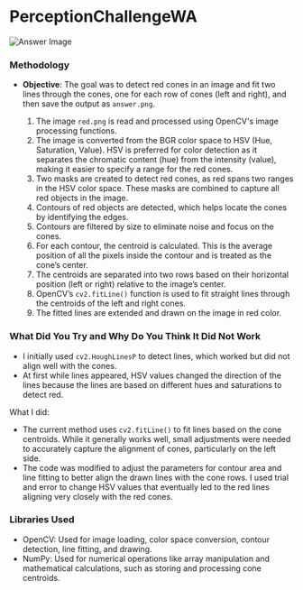 # PerceptionChallengeWA

![Answer Image](answer.png)

### Methodology
- **Objective**: The goal was to detect red cones in an image and fit two lines through the cones, one for each row of cones (left and right), and then save the output as `answer.png`.
  
  1. The image `red.png` is read and processed using OpenCV's image processing functions.
  2. The image is converted from the BGR color space to HSV (Hue, Saturation, Value). HSV is preferred for color detection as it separates the chromatic content (hue) from the intensity (value), making it easier to specify a range for the red cones.
  3. Two masks are created to detect red cones, as red spans two ranges in the HSV color space. These masks are combined to capture all red objects in the image.
  4. Contours of red objects are detected, which helps locate the cones by identifying the edges.
  5. Contours are filtered by size to eliminate noise and focus on the cones.
  6. For each contour, the centroid is calculated. This is the average position of all the pixels inside the contour and is treated as the cone’s center.
  7. The centroids are separated into two rows based on their horizontal position (left or right) relative to the image’s center.
  8. OpenCV’s `cv2.fitLine()` function is used to fit straight lines through the centroids of the left and right cones.
  9. The fitted lines are extended and drawn on the image in red color.

### What Did You Try and Why Do You Think It Did Not Work
  - I initially used `cv2.HoughLinesP` to detect lines, which worked but did not align well with the cones.
  - At first while lines appeared, HSV values changed the direction of the lines because the lines are based on different hues and saturations to detect red.

What I did:
  - The current method uses `cv2.fitLine()` to fit lines based on the cone centroids. While it generally works well, small adjustments were needed to accurately capture the alignment of cones, particularly on the left side.
  - The code was modified to adjust the parameters for contour area and line fitting to better align the drawn lines with the cone rows. I used trial and error to change HSV values that eventually led to the red lines aligning very closely with the red cones.

### Libraries Used
- OpenCV: Used for image loading, color space conversion, contour detection, line fitting, and drawing.
- NumPy: Used for numerical operations like array manipulation and mathematical calculations, such as storing and processing cone centroids.

